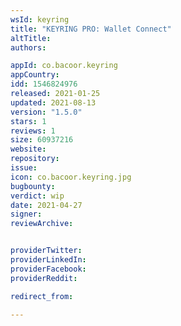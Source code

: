 ```yaml
---
wsId: keyring
title: "KEYRING PRO: Wallet Connect"
altTitle: 
authors:

appId: co.bacoor.keyring
appCountry: 
idd: 1546824976
released: 2021-01-25
updated: 2021-08-13
version: "1.5.0"
stars: 1
reviews: 1
size: 60937216
website: 
repository: 
issue: 
icon: co.bacoor.keyring.jpg
bugbounty: 
verdict: wip
date: 2021-04-27
signer: 
reviewArchive:


providerTwitter: 
providerLinkedIn: 
providerFacebook: 
providerReddit: 

redirect_from:

---
```


